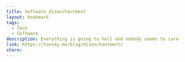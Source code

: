 ```yaml
---
title: Software disenchantment
layout: bookmark
tags:
  - Tech
  - Software
description: Everything is going to hell and nobody seems to care
link: https://tonsky.me/blog/disenchantment/
share:
---
```


